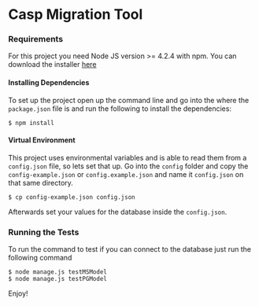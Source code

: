 # Casp Migration Tool

### Requirements

For this project you need Node JS version >= 4.2.4 with npm. You can download the installer
[here](https://nodejs.org/en/)

#### Installing Dependencies

To set up the project open up the command line and go into the where the `package.json` file
is and run the following to install the dependencies:

```
$ npm install
```

#### Virtual Environment

This project uses environmental variables and is able to read them from a `config.json` file,
so lets set that up. Go into the `config` folder and copy the `config-example.json` or `config.example.json` and name it
`config.json` on that same directory.

```
$ cp config-example.json config.json
```

Afterwards set your values for the database inside the `config.json`.

### Running the Tests

To run the command to test if you can connect to the database just run the following command

```
$ node manage.js testMSModel
$ node manage.js testPGModel
```

Enjoy!